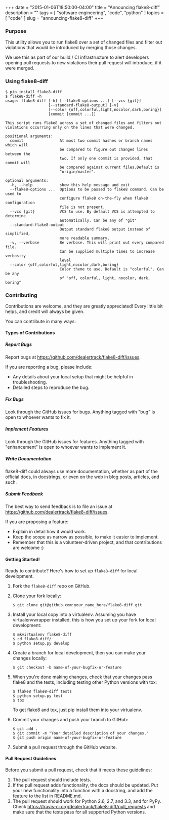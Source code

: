 +++
date        = "2015-01-06T18:50:00-04:00"
title       = "Announcing flake8-diff"
description = ""
tags        = [ "software engineering", "code", "python" ]
topics      = [ "code" ]
slug        = "announcing-flake8-diff"
+++

### Purpose

This utility allows you to run flake8 over a set of changed files and filter out violations that would be introduced by merging those changes.

We use this as part of our build / CI infrastructure to alert developers opening pull requests to new violations their pull request will introduce, if it were merged.

<!--more-->

### Using flake8-diff

```console
$ pip install flake8-diff
$ flake8-diff -h
usage: flake8-diff [-h] [--flake8-options ...] [--vcs {git}]
                   [--standard-flake8-output] [-v]
                   [--color {off,colorful,light,nocolor,dark,boring}]
                   [commit [commit ...]]

This script runs flake8 across a set of changed files and filters out
violations occurring only on the lines that were changed.

positional arguments:
  commit                At most two commit hashes or branch names which will
                        be compared to figure out changed lines between the
                        two. If only one commit is provided, that commit will
                        be compared against current files.Default is
                        "origin/master".

optional arguments:
  -h, --help            show this help message and exit
  --flake8-options ...  Options to be passed to flake8 command. Can be used to
                        configure flake8 on-the-fly when flake8 configuration
                        file is not present.
  --vcs {git}           VCS to use. By default VCS is attempted to determine
                        automatically. Can be any of "git"
  --standard-flake8-output
                        Output standard flake8 output instead of simplified,
                        more readable summary.
  -v, --verbose         Be verbose. This will print out every compared file.
                        Can be supplied multiple times to increase verbosity
                        level
  --color {off,colorful,light,nocolor,dark,boring}
                        Color theme to use. Default is "colorful". Can be any
                        of "off, colorful, light, nocolor, dark, boring"

```

### Contributing

Contributions are welcome, and they are greatly appreciated! Every little bit helps, and credit will always be given.

You can contribute in many ways:

#### Types of Contributions

##### Report Bugs

Report bugs at https://github.com/dealertrack/flake8-diff/issues.

If you are reporting a bug, please include:

* Any details about your local setup that might be helpful in troubleshooting.
* Detailed steps to reproduce the bug.

##### Fix Bugs

Look through the GitHub issues for bugs. Anything tagged with "bug" is open to whoever wants to fix it.

##### Implement Features

Look through the GitHub issues for features. Anything tagged with "enhancement" is open to whoever wants to implement it.

##### Write Documentation

flake8-diff could always use more documentation, whether as part of the official docs, in docstrings, or even on the web in blog posts, articles, and such.

##### Submit Feedback

The best way to send feedback is to file an issue at https://github.com/dealertrack/flake8-diff/issues.

If you are proposing a feature:

* Explain in detail how it would work.
* Keep the scope as narrow as possible, to make it easier to implement.
* Remember that this is a volunteer-driven project, and that contributions are welcome :)

#### Getting Started!

Ready to contribute? Here's how to set up `flake8-diff` for local development.

1. Fork the `flake8-diff` repo on GitHub.
2. Clone your fork locally:

    ```console
    $ git clone git@github.com:your_name_here/flake8-diff.git
    ```

3. Install your local copy into a virtualenv. Assuming you have virtualenvwrapper installed, this is how you set up your fork for local development:

    ```console
    $ mkvirtualenv flake8-diff
    $ cd flake8-diff/
    $ python setup.py develop
    ```

4. Create a branch for local development, then you can make your changes locally:

    ```console
    $ git checkout -b name-of-your-bugfix-or-feature
    ```

5. When you're done making changes, check that your changes pass flake8 and the tests, including testing other Python versions with tox:

    ```console
    $ flake8 flake8-diff tests
    $ python setup.py test
    $ tox
    ```
   To get flake8 and tox, just pip install them into your virtualenv.

6. Commit your changes and push your branch to GitHub:

    ```console
    $ git add .
    $ git commit -m "Your detailed description of your changes."
    $ git push origin name-of-your-bugfix-or-feature
    ```

7. Submit a pull request through the GitHub website.

#### Pull Request Guidelines

Before you submit a pull request, check that it meets these guidelines:

1. The pull request should include tests.
2. If the pull request adds functionality, the docs should be updated. Put your new functionality into a function with a docstring, and add the feature to the list in README.md.
3. The pull request should work for Python 2.6, 2.7, and 3.3, and for PyPy. Check https://travis-ci.org/dealertrack/flake8-diff/pull_requests and make sure that the tests pass for all supported Python versions.
